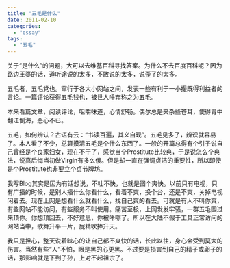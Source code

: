 ```yaml
---
title: "五毛是什么"
date: 2011-02-10
categories: 
  - "essay"
tags: 
  - "五毛"
---
```


关于“是什么”的问题，大可以去维基百科寻找答案。为什么不去百度百科呢？因为路边王婆的话，道听途说的太多，不敢说的太多，说歪了的太多。

五毛者，五毛党也。窜行于各大小网站之间，发表一些有利于一小撮既得利益者的言论。一篇评论获得五毛钱也，被世人唾弃称之为五毛。

本来看篇文章，阅读评论，咀嚼味道，心情舒畅。偶尔总是夹杂些苍耳，使得胃中翻江倒海，恶心不已。

五毛，如何辨认？古语有云：“书读百遍，其义自现”。五毛见多了，辨识就容易了。本人看了不少，总算摸清五毛是个什么东西了。一般的开篇总得有个引子说自己曾经是个良家妇女，现在不干了，感觉当个Prostitute比较爽，于是说怎么个爽法，说真后悔当初做Virgin有多么傻。但是却一直在强调贞洁的重要性，所以即使是个Prostitute也非要立个贞节牌坊。

我写Blog其实是因为有话想说，不吐不快，也就是图个爽快。以前只有电视，只有广播的时候，是别人播什么你看什么，看着不爽，换个台，还是不爽，关掉电视闲着去。现在上网是想看什么就看什么，找自己爽的看去。可就是有人不叫你爽，有些网站不能访问，有些服务不叫使用。痛苦至极，上网发发牢骚，一群五毛围过来顶你。你想顶回去，不好意思，你被咔嚓了。所以在大陆不假于工具正常访问的网站当中，歌舞升平一片，屁精吹捧升天。

我只是担心，整天说着昧心的让自己都不爽快的话，长此以往，身心会受到莫大的伤害。当然有些“人”不怕，眼是黑的心更黑。不过要是损害到自己的精子或卵子的话，那影响就是下到子孙，上对不起祖宗了。
